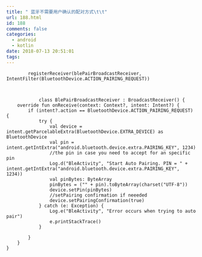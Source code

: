 ```yaml
---
title: " 蓝牙不需要用户确认的配对方式\t\t"
url: 188.html
id: 188
comments: false
categories:
  - android
  - kotlin
date: 2018-07-13 20:51:01
tags:
---
```


            registerReceiver(blePairBroadcastReceiver, IntentFilter(BluetoothDevice.ACTION_PAIRING_REQUEST))
    
    

                class BlePairBroadcastReceiver : BroadcastReceiver() {
        override fun onReceive(context: Context?, intent: Intent?) {
            if (intent?.action == BluetoothDevice.ACTION_PAIRING_REQUEST) {
                try {
                    val device = intent.getParcelableExtra(BluetoothDevice.EXTRA_DEVICE) as BluetoothDevice
                    val pin = intent.getIntExtra("android.bluetooth.device.extra.PAIRING_KEY", 1234)
                    //the pin in case you need to accept for an specific pin
                    Log.d("BleActivity", "Start Auto Pairing. PIN = " + intent.getIntExtra("android.bluetooth.device.extra.PAIRING_KEY", 1234))
                    val pinBytes: ByteArray
                    pinBytes = ("" + pin).toByteArray(charset("UTF-8"))
                    device.setPin(pinBytes)
                    //setPairing confirmation if neeeded
                    device.setPairingConfirmation(true)
                } catch (e: Exception) {
                    Log.e("BleActivity", "Error occurs when trying to auto pair")
                    e.printStackTrace()
                }
    
            }
        }
    }